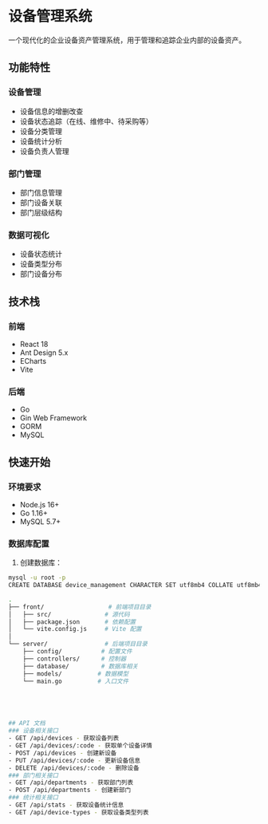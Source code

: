 # 设备管理系统

一个现代化的企业设备资产管理系统，用于管理和追踪企业内部的设备资产。

## 功能特性

### 设备管理
- 设备信息的增删改查
- 设备状态追踪（在线、维修中、待采购等）
- 设备分类管理
- 设备统计分析
- 设备负责人管理

### 部门管理
- 部门信息管理
- 部门设备关联
- 部门层级结构

### 数据可视化
- 设备状态统计
- 设备类型分布
- 部门设备分布

## 技术栈

### 前端
- React 18
- Ant Design 5.x
- ECharts
- Vite

### 后端
- Go
- Gin Web Framework
- GORM
- MySQL

## 快速开始

### 环境要求
- Node.js 16+
- Go 1.16+
- MySQL 5.7+

### 数据库配置
1. 创建数据库：
```bash
mysql -u root -p
CREATE DATABASE device_management CHARACTER SET utf8mb4 COLLATE utf8mb4_unicode_ci;

.
├── front/                  # 前端项目目录
│   ├── src/               # 源代码
│   ├── package.json       # 依赖配置
│   └── vite.config.js     # Vite 配置
│
└── server/                # 后端项目目录
    ├── config/           # 配置文件
    ├── controllers/      # 控制器
    ├── database/         # 数据库相关
    ├── models/          # 数据模型
    └── main.go          # 入口文件





## API 文档
### 设备相关接口
- GET /api/devices - 获取设备列表
- GET /api/devices/:code - 获取单个设备详情
- POST /api/devices - 创建新设备
- PUT /api/devices/:code - 更新设备信息
- DELETE /api/devices/:code - 删除设备
### 部门相关接口
- GET /api/departments - 获取部门列表
- POST /api/departments - 创建新部门
### 统计相关接口
- GET /api/stats - 获取设备统计信息
- GET /api/device-types - 获取设备类型列表
